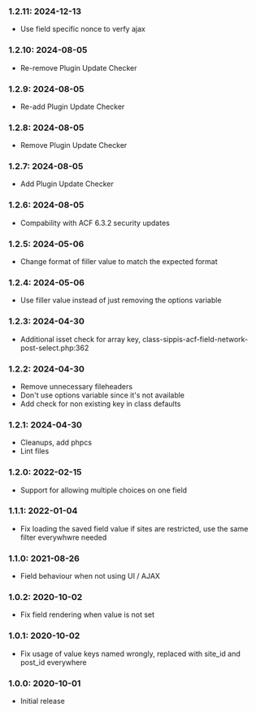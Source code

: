 ### 1.2.11: 2024-12-13

* Use field specific nonce to verfy ajax

### 1.2.10: 2024-08-05

* Re-remove Plugin Update Checker

### 1.2.9: 2024-08-05

* Re-add Plugin Update Checker

### 1.2.8: 2024-08-05

* Remove Plugin Update Checker

### 1.2.7: 2024-08-05

* Add Plugin Update Checker

### 1.2.6: 2024-08-05

* Compability with ACF 6.3.2 security updates

### 1.2.5: 2024-05-06

* Change format of filler value to match the expected format

### 1.2.4: 2024-05-06

* Use filler value instead of just removing the options variable

### 1.2.3: 2024-04-30

* Additional isset check for array key, class-sippis-acf-field-network-post-select.php:362

### 1.2.2: 2024-04-30

* Remove unnecessary fileheaders
* Don't use options variable since it's not available
* Add check for non existing key in class defaults

### 1.2.1: 2024-04-30

* Cleanups, add phpcs
* Lint files

### 1.2.0: 2022-02-15

* Support for allowing multiple choices on one field

### 1.1.1: 2022-01-04

* Fix loading the saved field value if sites are restricted, use the same filter everywhwre needed

### 1.1.0: 2021-08-26

* Field behaviour when not using UI / AJAX

### 1.0.2: 2020-10-02

* Fix field rendering when value is not set

### 1.0.1: 2020-10-02

* Fix usage of value keys named wrongly, replaced with site_id and post_id everywhere

### 1.0.0: 2020-10-01

* Initial release

